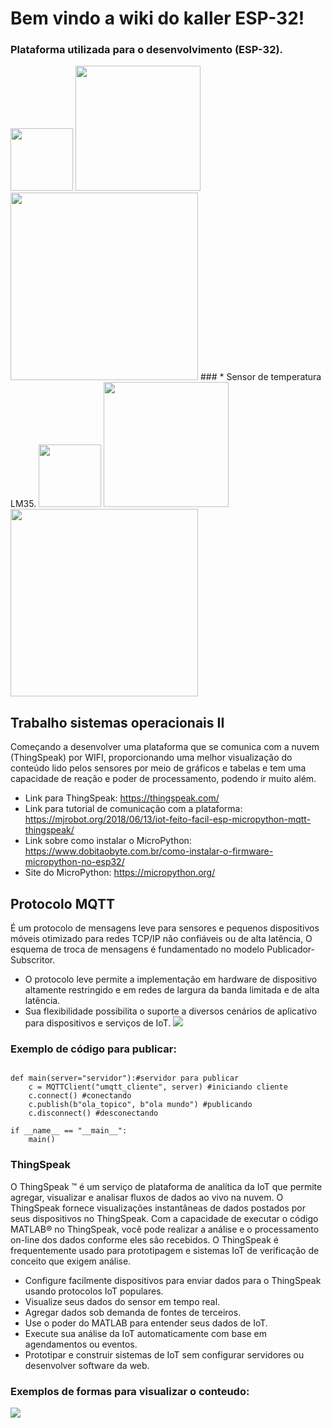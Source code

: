 # Bem vindo a wiki do kaller ESP-32!
### Plataforma utilizada para o desenvolvimento (ESP-32).
<img src="https://www.curtocircuito.com.br/pub/media/catalog/product/cache/ecd051e9670bd57df35c8f0b122d8aea/p/l/placa_doit_esp32_-_esp-wroom-32_-_wifi_bluetooth.jpg" width="100" height="100" />
<img src="https://www.curtocircuito.com.br/pub/media/catalog/product/cache/ecd051e9670bd57df35c8f0b122d8aea/p/l/placa_doit_esp32_-_esp-wroom-32_-_wifi_bluetooth.jpg" width="200" height="200" />
<img src="https://www.curtocircuito.com.br/pub/media/catalog/product/cache/ecd051e9670bd57df35c8f0b122d8aea/p/l/placa_doit_esp32_-_esp-wroom-32_-_wifi_bluetooth.jpg" width="300" height="300" />
### * Sensor de temperatura LM35.
<img src="https://5.imimg.com/data5/VU/WA/MY-45609829/lm35-temperature-sensor-500x500.png" width="100" height="100" />
<img src=https://5.imimg.com/data5/VU/WA/MY-45609829/lm35-temperature-sensor-500x500.png" width="200" height="200" />
<img src="https://5.imimg.com/data5/VU/WA/MY-45609829/lm35-temperature-sensor-500x500.png" width="300" height="300" />

## Trabalho sistemas operacionais II
   Começando a desenvolver uma plataforma que se comunica com a nuvem (ThingSpeak) por WIFI, proporcionando uma melhor visualização do conteúdo lido pelos sensores por meio de gráficos e tabelas e tem uma capacidade de reação e poder de processamento, podendo ir muito além.
* Link para ThingSpeak: https://thingspeak.com/
* Link para tutorial de comunicação com a plataforma: https://mjrobot.org/2018/06/13/iot-feito-facil-esp-micropython-mqtt-thingspeak/
* Link sobre como instalar o MicroPython: https://www.dobitaobyte.com.br/como-instalar-o-firmware-micropython-no-esp32/
* Site do MicroPython: https://micropython.org/ 

## Protocolo MQTT
   É um protocolo de mensagens leve para sensores e pequenos dispositivos móveis otimizado para redes TCP/IP não confiáveis ou de alta latência, O esquema de troca de mensagens é fundamentado no modelo Publicador-Subscritor.
   * O protocolo leve permite a implementação em hardware de dispositivo altamente restringido e em redes de largura da banda limitada e de alta latência.
   * Sua flexibilidade possibilita o suporte a diversos cenários de aplicativo para dispositivos e serviços de IoT.
   ![](https://www.electronicwings.com/public/images/user_images/images/NodeMCU/NodeMCU%20Basics%20using%20ESPlorer%20IDE/NodeMCU%20MQTT%20Client/MQTT%20Broker%20nw.png)
 ### Exemplo de código para publicar:
```from umqtt.simple import MQTTClient

def main(server="servidor"):#servidor para publicar
    c = MQTTClient("umqtt_cliente", server) #iniciando cliente
    c.connect() #conectando
    c.publish(b"ola_topico", b"ola mundo") #publicando
    c.disconnect() #desconectando

if __name__ == "__main__":
    main()
```




### ThingSpeak
  O ThingSpeak ™ é um serviço de plataforma de analítica da IoT que permite agregar, visualizar e analisar fluxos de dados ao vivo na nuvem. O ThingSpeak fornece visualizações instantâneas de dados postados por seus dispositivos no ThingSpeak. Com a capacidade de executar o código MATLAB® no ThingSpeak, você pode realizar a análise e o processamento on-line dos dados conforme eles são recebidos. O ThingSpeak é frequentemente usado para prototipagem e sistemas IoT de verificação de conceito que exigem análise.
  * Configure facilmente dispositivos para enviar dados para o ThingSpeak usando protocolos IoT populares.
  * Visualize seus dados do sensor em tempo real.
  * Agregar dados sob demanda de fontes de terceiros.
  * Use o poder do MATLAB para entender seus dados de IoT.
  * Execute sua análise da IoT automaticamente com base em agendamentos ou eventos.
  * Prototipar e construir sistemas de IoT sem configurar servidores ou desenvolver software da web.
### Exemplos de formas para visualizar o conteudo:
![](https://hackster.imgix.net/uploads/attachments/417896/screen_shot_2018-02-06_at_1_49_32_pm_BnPtYdUS9G.png?auto=compress%2Cformat&w=900&h=675&fit=min)








